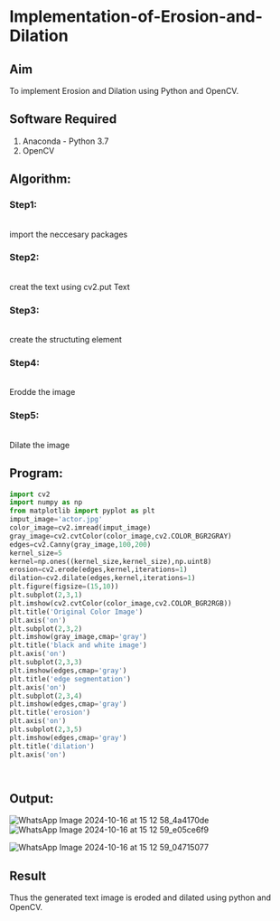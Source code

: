 # Implementation-of-Erosion-and-Dilation
## Aim
To implement Erosion and Dilation using Python and OpenCV.
## Software Required
1. Anaconda - Python 3.7
2. OpenCV
## Algorithm:

### Step1:
<br> import the neccesary packages


### Step2:
<br> creat the text using cv2.put Text

### Step3:
<br> create the structuting element

### Step4:
<br>  Erodde the image

### Step5:
<br> Dilate the image

 
## Program:

``` Python
import cv2
import numpy as np
from matplotlib import pyplot as plt
imput_image='actor.jpg'
color_image=cv2.imread(imput_image)
gray_image=cv2.cvtColor(color_image,cv2.COLOR_BGR2GRAY)
edges=cv2.Canny(gray_image,100,200)
kernel_size=5
kernel=np.ones((kernel_size,kernel_size),np.uint8)
erosion=cv2.erode(edges,kernel,iterations=1)
dilation=cv2.dilate(edges,kernel,iterations=1)
plt.figure(figsize=(15,10))
plt.subplot(2,3,1)
plt.imshow(cv2.cvtColor(color_image,cv2.COLOR_BGR2RGB))
plt.title('Original Color Image')
plt.axis('on')
plt.subplot(2,3,2)
plt.imshow(gray_image,cmap='gray')
plt.title('black and white image')
plt.axis('on')
plt.subplot(2,3,3)
plt.imshow(edges,cmap='gray')
plt.title('edge segmentation')
plt.axis('on')
plt.subplot(2,3,4)
plt.imshow(edges,cmap='gray')
plt.title('erosion')
plt.axis('on')
plt.subplot(2,3,5)
plt.imshow(edges,cmap='gray')
plt.title('dilation')
plt.axis('on')




```
## Output:

![WhatsApp Image 2024-10-16 at 15 12 58_4a4170de](https://github.com/user-attachments/assets/405ff4d2-2ad2-45d6-b0c0-bea1b5a65a9c)
![WhatsApp Image 2024-10-16 at 15 12 59_e05ce6f9](https://github.com/user-attachments/assets/f3738921-834f-484e-b3bc-116d0bed23d8)

![WhatsApp Image 2024-10-16 at 15 12 59_04715077](https://github.com/user-attachments/assets/fd3f3679-437e-439a-8c56-9acd7cbfbb7f)







## Result
Thus the generated text image is eroded and dilated using python and OpenCV.
